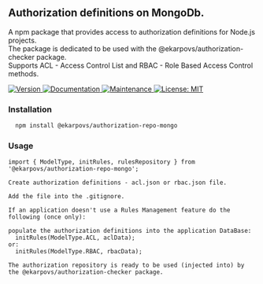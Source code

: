 ## Authorization definitions on MongoDb.

A npm package that provides access to authorization definitions for Node.js projects.  
The package is dedicated to be used with the @ekarpovs/authorization-checker package.  
Supports ACL - Access Control List and RBAC - Role Based Access Control methods. 

<p>
  <a href="https://www.npmjs.com/package/@ekarpovs/authorization-repo-mongo" target="_blank">
    <img alt="Version" src="https://img.shields.io/npm/v/@ekarpovs/authorization-repo-mongo.svg">
  </a>
  <a href="https://github.com/ekarpovs/authorization-repo-mongo#readme" target="_blank">
    <img alt="Documentation" src="https://img.shields.io/badge/documentation-yes-brightgreen.svg" />
  </a>
  <a href="https://github.com/ekarpovs/authorization-repo-mongo/graphs/commit-activity" target="_blank">
    <img alt="Maintenance" src="https://img.shields.io/badge/Maintained%3F-yes-green.svg" />
  </a>
  <a href="https://github.com/ekarpovs/authorization-repo-mongo/blob/master/LICENSE" target="_blank">
    <img alt="License: MIT" src="https://img.shields.io/badge/License-MIT-yellow.svg" />
  </a>
</p>

### Installation
```bash
  npm install @ekarpovs/authorization-repo-mongo
```

### Usage
```
import { ModelType, initRules, rulesRepository } from '@ekarpovs/authorization-repo-mongo';

Create authorization definitions - acl.json or rbac.json file.    

Add the file into the .gitignore.  

If an application doesn't use a Rules Management feature do the following (once only):

populate the authorization definitions into the application DataBase:  
  initRules(ModelType.ACL, aclData);
or:  
  initRules(ModelType.RBAC, rbacData);

The authorization repository is ready to be used (injected into) by  
the @ekarpovs/authorization-checker package.  

```

